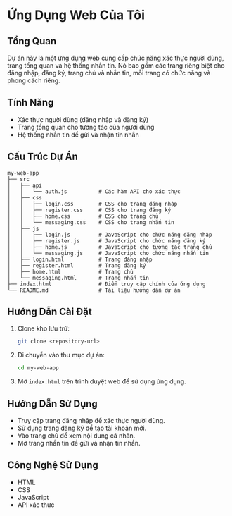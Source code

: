 # Ứng Dụng Web Của Tôi

## Tổng Quan
Dự án này là một ứng dụng web cung cấp chức năng xác thực người dùng, trang tổng quan và hệ thống nhắn tin. Nó bao gồm các trang riêng biệt cho đăng nhập, đăng ký, trang chủ và nhắn tin, mỗi trang có chức năng và phong cách riêng.

## Tính Năng
- Xác thực người dùng (đăng nhập và đăng ký)
- Trang tổng quan cho tương tác của người dùng
- Hệ thống nhắn tin để gửi và nhận tin nhắn

## Cấu Trúc Dự Án
```
my-web-app
├── src
│   ├── api
│   │   └── auth.js          # Các hàm API cho xác thực
│   ├── css
│   │   ├── login.css        # CSS cho trang đăng nhập
│   │   ├── register.css     # CSS cho trang đăng ký
│   │   ├── home.css         # CSS cho trang chủ
│   │   └── messaging.css    # CSS cho trang nhắn tin
│   ├── js
│   │   ├── login.js         # JavaScript cho chức năng đăng nhập
│   │   ├── register.js      # JavaScript cho chức năng đăng ký
│   │   ├── home.js          # JavaScript cho tương tác trang chủ
│   │   └── messaging.js     # JavaScript cho chức năng nhắn tin
│   ├── login.html           # Trang đăng nhập
│   ├── register.html        # Trang đăng ký
│   ├── home.html            # Trang chủ
│   └── messaging.html       # Trang nhắn tin
├── index.html               # Điểm truy cập chính của ứng dụng
└── README.md                # Tài liệu hướng dẫn dự án
```

## Hướng Dẫn Cài Đặt
1. Clone kho lưu trữ:
   ```sh
   git clone <repository-url>
   ```
2. Di chuyển vào thư mục dự án:
   ```sh
   cd my-web-app
   ```
3. Mở `index.html` trên trình duyệt web để sử dụng ứng dụng.

## Hướng Dẫn Sử Dụng
- Truy cập trang đăng nhập để xác thực người dùng.
- Sử dụng trang đăng ký để tạo tài khoản mới.
- Vào trang chủ để xem nội dung cá nhân.
- Mở trang nhắn tin để gửi và nhận tin nhắn.

## Công Nghệ Sử Dụng
- HTML
- CSS
- JavaScript
- API xác thực

